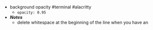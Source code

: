 - background opacity #terminal #alacritty
	- `opacity: 0.95`
- ***Notes***
	- delete whitespace at the beginning of the line when you have an